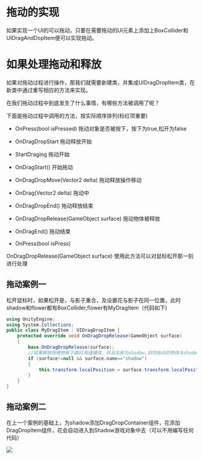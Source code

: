 # 拖动的实现

如果实现一个UI的可以拖动，只要在需要拖动的UI元素上添加上BoxCollider和UIDragAndDopItem便可以实现拖动。

# 如果处理拖动和释放

如果对拖动过程进行操作，那我们就需要新建类，并集成UIDragDropItem类，在新类中通过重写相应的方法来实现。

在我们拖动过程中到底发生了什么事情，有哪些方法被调用了呢？

下面是拖动过程中调用的方法，按实际顺序排列(标红项重要)

* OnPress(bool isPressed) 拖动对象是否被按下，按下为true,松开为false

* OnDragDropStart 拖动释放开始

* StartDraging 拖动开始

* OnDragStart() 开始拖动

* OnDragDropMove(Vector2 delta) 拖动释放操作移动

* OnDrag(Vector2 delta) 拖动中

* OnDragDropEnd() 拖动释放结束

* OnDragDropRelease(GameObject surface) 拖动物体被释放 

* OnDragEnd() 拖动结束

* OnPress(bool isPress)

OnDragDropRelease(GameObject surface)
使用此方法可以对鼠标松开那一刻进行处理

## 拖动案例一

松开鼠标时，如果松开是，与影子重合，及设置花与影子在同一位置，此时shadow和flower都有BoxCollider,flower有MyDragItem（代码如下)

```C#
using UnityEngine;
using System.Collections;
public class MyDragItem : UIDragDropItem {
    protected override void OnDragDropRelease(GameObject surface)
    {
        base.OnDragDropRelease(surface);
        //如果释放拖拽物体下面UI有碰撞体，并且名称为shadow,则将拖动的物体与shadow位置设为一样
        if (surface!=null && surface.name=="shadow")
        {
            this.transform.localPosition = surface.transform.localPosition;
        }
    }
}
```

## 拖动案例二

在上一个案例的基础上，为shadow添加DragDropContainer组件，花添加DragDropItem组件，花会自动进入到Shadow游戏对象中去（可以不用编写任何代码）

![](https://nts.newbieol.com/static/k25/02_%E6%B8%B8%E6%88%8F%E5%BC%95%E6%93%8E%E6%A0%B8%E5%BF%83/18_NGUI%E5%A4%8D%E5%90%88%E7%BB%84%E4%BB%B6_%E6%8B%96%E5%8A%A8DragDrop/images/2016092006345.bmp)
